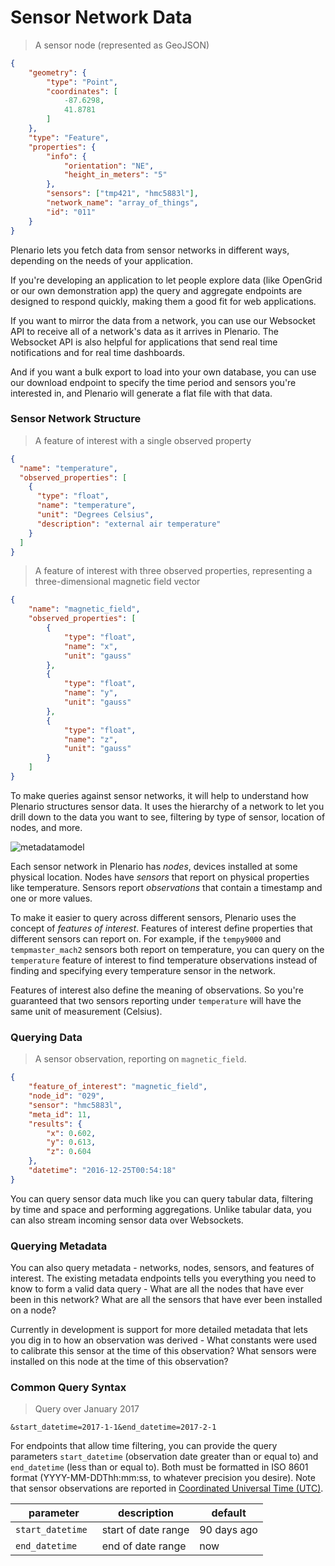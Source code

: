 # Sensor Network Data

> A sensor node (represented as GeoJSON)

```json
{
    "geometry": {
        "type": "Point",
        "coordinates": [
            -87.6298,
            41.8781
        ]
    },
    "type": "Feature",
    "properties": {
        "info": {
			"orientation": "NE",
			"height_in_meters": "5"
		},
        "sensors": ["tmp421", "hmc5883l"],
        "network_name": "array_of_things",
        "id": "011"
    }
}
```
Plenario lets you fetch data from sensor networks in different ways, depending on the needs of your application.

If you're developing an application to let people explore data (like OpenGrid or our own demonstration app)
the query and aggregate endpoints are designed to respond quickly, making them a good fit for web applications.

If you want to mirror the data from a network,
you can use our Websocket API to receive all of a network's data as it arrives in Plenario.
The Websocket API is also helpful for applications that send real time notifications
and for real time dashboards.

And if you want a bulk export to load into your own database,
you can use our download endpoint to specify the time period and sensors you're interested in,
and Plenario will generate a flat file with that data.

### Sensor Network Structure

> A feature of interest with a single observed property

```json
{
  "name": "temperature",
  "observed_properties": [
	{
	  "type": "float",
	  "name": "temperature",
	  "unit": "Degrees Celsius",
	  "description": "external air temperature"
	}
  ]
}
```

> A feature of interest with three observed properties, representing a three-dimensional magnetic field vector

```json
{
	"name": "magnetic_field",
	"observed_properties": [
	    {
	        "type": "float",
	        "name": "x",
			"unit": "gauss"
	    },
	    {
	        "type": "float",
	        "name": "y",
			"unit": "gauss"
	    },
	    {
	        "type": "float",
	        "name": "z",
			"unit": "gauss"
	    }
	]
}
```

To make queries against sensor networks,
it will help to understand how Plenario structures sensor data.
It uses the hierarchy of a network to let you drill down to the data you want to see,
filtering by type of sensor, location of nodes, and more.

![metadatamodel](images/sensor-overview.svg)

Each sensor network in Plenario has _nodes_, devices installed at some physical location.
Nodes have _sensors_ that report on physical properties like temperature.
Sensors report _observations_ that contain a timestamp and one or more values.

To make it easier to query across different sensors,
Plenario uses the concept of _features of interest_.
Features of interest define properties that different sensors can report on.
For example, if the `tempy9000` and `tempmaster_mach2` sensors both report on temperature,
you can query on the `temperature` feature of interest to find temperature observations
instead of finding and specifying every temperature sensor in the network.

Features of interest also define the meaning of observations.
So you're guaranteed that two sensors reporting under `temperature`
will have the same unit of measurement (Celsius).

### Querying Data

> A sensor observation, reporting on `magnetic_field`.

```json
{
	"feature_of_interest": "magnetic_field",
	"node_id": "029",
	"sensor": "hmc5883l",
	"meta_id": 11,
	"results": {
		"x": 0.602,
		"y": 0.613,
		"z": 0.604
	},
	"datetime": "2016-12-25T00:54:18"
}
```

You can query sensor data much like you can query tabular data,
filtering by time and space and performing aggregations.
Unlike tabular data, you can also stream incoming sensor data over Websockets.

### Querying Metadata

You can also query metadata - networks, nodes, sensors, and features of interest.
The existing metadata endpoints tells you everything you need to know to form a valid data query -
What are all the nodes that have ever been in this network?
What are all the sensors that have ever been installed on a node?

Currently in development is support for more detailed metadata
that lets you dig in to how an observation was derived -
What constants were used to calibrate this sensor at the time of this observation?
What sensors were installed on this node at the time of this observation?

### Common Query Syntax

> Query over January 2017

```
&start_datetime=2017-1-1&end_datetime=2017-2-1
```

For endpoints that allow time filtering, you can provide the query parameters `start_datetime` (observation date greater than or equal to) and `end_datetime` (less than or equal to). Both must be formatted in ISO 8601 format (YYYY-MM-DDThh:mm:ss, to whatever precision you desire).
Note that sensor observations are reported in
[Coordinated Universal Time (UTC)](https://en.wikipedia.org/wiki/Coordinated_Universal_Time).

|parameter|description|default
|---|---|---|
|`start_datetime `|start of date range|90 days ago|
|`end_datetime `|end of date range|now|
